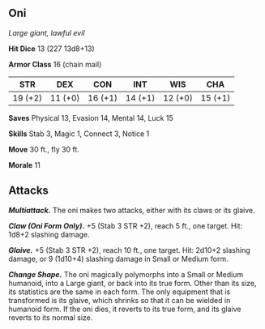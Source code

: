 ## Oni

*Large giant, lawful evil*

**Hit Dice** 13 (227 13d8+13)

**Armor Class** 16 (chain mail)

| STR     | DEX     | CON     | INT     | WIS     | CHA     |
|---------|---------|---------|---------|---------|---------|
| 19 (+2) | 11 (+0) | 16 (+1) | 14 (+1) | 12 (+0) | 15 (+1) |

**Saves** Physical 13, Evasion 14, Mental 14, Luck 15

**Skills** Stab 3, Magic 1, Connect 3, Notice 1

**Move** 30 ft., fly 30 ft.

**Morale** 11

## Attacks

***Multiattack.*** The oni makes two attacks, either with its claws or its glaive.

***Claw (Oni Form Only).*** +5 (Stab 3 STR +2), reach 5 ft., one target. Hit: 1d8+2 slashing damage.

***Glaive.*** +5 (Stab 3 STR +2), reach 10 ft., one target. Hit: 2d10+2 slashing damage, or 9 (1d10+4) slashing damage in Small or Medium form.

***Change Shape.*** The oni magically polymorphs into a Small or Medium humanoid, into a Large giant, or back into its true form. Other than its size, its statistics are the same in each form. The only equipment that is transformed is its glaive, which shrinks so that it can be wielded in humanoid form. If the oni dies, it reverts to its true form, and its glaive reverts to its normal size.

